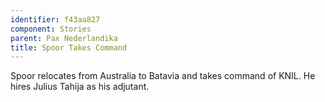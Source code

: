 ```yaml
---
identifier: f43aa827
component: Stories
parent: Pax Nederlandika 
title: Spoor Takes Command
---
```

Spoor relocates from Australia to Batavia and takes command of KNIL. He
hires Julius Tahija as his adjutant.
